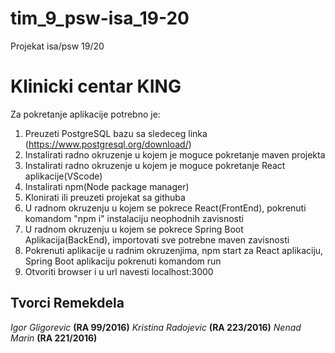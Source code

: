 # tim_9_psw-isa_19-20
Projekat isa/psw 19/20

# Klinicki centar KING
Za pokretanje aplikacije potrebno je:
1) Preuzeti PostgreSQL bazu sa sledeceg linka (https://www.postgresql.org/download/)
2) Instalirati radno okruzenje u kojem je moguce pokretanje maven projekta
3) Instalirati radno okruzenje u kojem je moguce pokretanje React aplikacije(VScode)
4) Instalirati npm(Node package manager)
5) Klonirati ili preuzeti projekat sa githuba
6) U radnom okruzenju u kojem se pokrece React(FrontEnd), pokrenuti komandom "npm i" instalaciju neophodnih zavisnosti
7) U radnom okruzenju u kojem se pokrece Spring Boot Aplikacija(BackEnd), importovati sve potrebne maven zavisnosti
8) Pokrenuti aplikacije u radnim okruzenjima, npm start za React aplikaciju, Spring Boot aplikaciju pokrenuti komandom run
9) Otvoriti browser i u url navesti localhost:3000


## Tvorci Remekdela
*Igor Gligorevic* **(RA 99/2016)**
*Kristina Radojevic* **(RA 223/2016)**
*Nenad Marin* **(RA 221/2016)**
